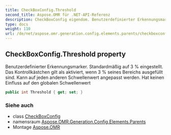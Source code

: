 ```yaml
---
title: CheckBoxConfig.Threshold
second_title: Aspose.OMR für .NET-API-Referenz
description: CheckBoxConfig eigendom. Benutzerdefinierter Erkennungsmarker. Standardmäßig auf 3  eingestellt. Das Kontrollkästchen gilt als aktiviert wenn 3  seines Bereichs ausgefüllt sind. Kann auf jeden anderen Schwellenwert angepasst werden. Hat keinen Einfluss auf den globalen Schwellenwert
type: docs
weight: 110
url: /de/net/aspose.omr.generation.config.elements.parents/checkboxconfig/threshold/
---
```

## CheckBoxConfig.Threshold property

Benutzerdefinierter Erkennungsmarker. Standardmäßig auf 3 % eingestellt. Das Kontrollkästchen gilt als aktiviert, wenn 3 % seines Bereichs ausgefüllt sind. Kann auf jeden anderen Schwellenwert angepasst werden. Hat keinen Einfluss auf den globalen Schwellenwert

```csharp
public int Threshold { get; set; }
```

### Siehe auch

* class [CheckBoxConfig](../)
* namensraum [Aspose.OMR.Generation.Config.Elements.Parents](../../checkboxconfig/)
* Montage [Aspose.OMR](../../../)


